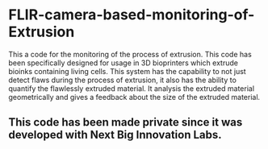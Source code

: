 # FLIR-camera-based-monitoring-of-Extrusion
This a code for the monitoring of the process of extrusion. This code has been specifically designed for usage in 3D bioprinters which extrude bioinks containing living cells. This system has the capability to not just detect flaws during the process of extrusion, it also has the ability to quantify the flawlessly extruded material. It analysis the extruded material geometrically and gives a feedback about the size of the extruded material.
## This code has been made private since it was developed with Next Big Innovation Labs.
